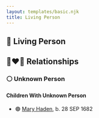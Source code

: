 ```yaml
---
layout: templates/basic.njk
title: Living Person
---
```

## 🔵 Living Person


## 👩‍❤️‍👨 Relationships

### ⚪ Unknown Person

#### Children With Unknown Person
* 🟣 [Mary Haden](/people/1/19224987), b. 28 SEP 1682